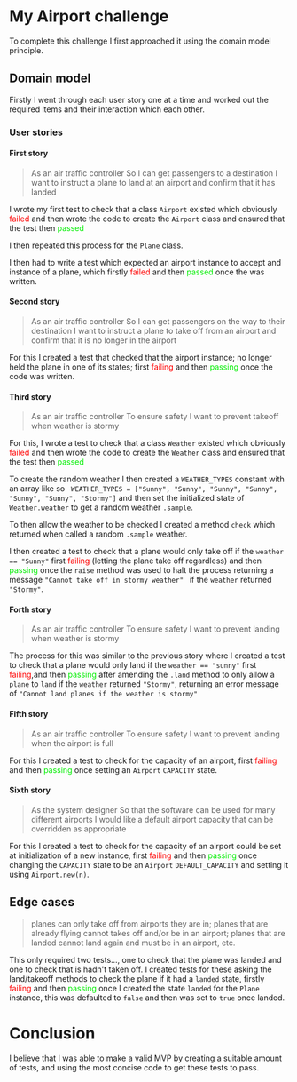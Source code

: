 My Airport challenge
====================

To complete this challenge I first approached it using the domain model principle.

## Domain model

Firstly I went through each user story one at a time and worked out the required items and their interaction which each other.

### User stories

#### First story
>As an air traffic controller
So I can get passengers to a destination
I want to instruct a plane to land at an airport and confirm that it has landed

I wrote my first test to check that a class ```Airport``` existed which obviously <font color="red">failed</font> and then wrote the code to create the ```Airport``` class and ensured that the test then <font color="gree">passed</font>

I then repeated this process for the ```Plane``` class.

I then had to write a test which expected an airport instance to accept and instance of a plane, which firstly <font color="red">failed</font> and then <font color="gree">passed</font> once the was written.

#### Second story
>As an air traffic controller
So I can get passengers on the way to their destination
I want to instruct a plane to take off from an airport and confirm that it is no longer in the airport

For this I created a test that checked that the airport instance; no longer held the plane in one of its states; first <font color="red">failing</font> and then <font color="gree">passing</font> once the code was written.

#### Third story
>As an air traffic controller
To ensure safety
I want to prevent takeoff when weather is stormy

For this, I wrote a test to check that a class ```Weather``` existed which obviously <font color="red">failed</font> and then wrote the code to create the ```Weather``` class and ensured that the test then <font color="gree">passed</font>

To create the random weather I then created a ```WEATHER_TYPES``` constant with an array like so ```  WEATHER_TYPES = ["Sunny", "Sunny", "Sunny", "Sunny", "Sunny", "Sunny", "Stormy"]
``` and then set the initialized state of ```Weather.weather``` to get a random weather ```.sample```.

To then allow the weather to be checked I created a method ```check``` which returned when called a random ```.sample``` weather.

I then created a test to check that a plane would only take off if the ```weather == "Sunny"``` first <font color="red">failing</font> (letting the plane take off regardless) and then <font color="gree">passing</font> once the ```raise``` method was used to halt the process returning a message ```"Cannot take off in stormy weather" ```
 if the ```weather``` returned ```"Stormy"```.


#### Forth story
>As an air traffic controller
To ensure safety
I want to prevent landing when weather is stormy

The process for this was similar to the previous story where I created a test to check that a plane would only land if the ```weather == "sunny"``` first <font color="red">failing</font>,and then <font color="gree">passing</font> after amending the ```.land``` method to only allow a ```plane``` to ```land``` if the ```weather``` returned ```"Stormy"```, returning an error message of ```"Cannot land planes if the weather is stormy"```


#### Fifth story
>As an air traffic controller
To ensure safety
I want to prevent landing when the airport is full

For this I created a test to check for the capacity of an airport, first <font color="red">failing</font> and then <font color="gree">passing</font> once setting an ```Airport``` ```CAPACITY``` state.

#### Sixth story
>As the system designer
So that the software can be used for many different airports
I would like a default airport capacity that can be overridden as appropriate

For this I created a test to check for the capacity of an airport could be set at initialization of a new instance, first <font color="red">failing</font> and then <font color="gree">passing</font> once changing the ```CAPACITY``` state to be an ```Airport``` ```DEFAULT_CAPACITY``` and setting it using ```Airport.new(n)```.


## Edge cases

>planes can only take off from airports they are in; planes that are already flying cannot takes off and/or be in an airport; planes that are landed cannot land again and must be in an airport, etc.

This only required two tests..., one to check that the plane was landed and one to check that is hadn't taken off. I created tests for these asking the land/takeoff methods to check the plane if it had a ```landed``` state, firstly <font color="red">failing</font> and then <font color="gree">passing</font> once I created the state ```landed``` for the ```Plane``` instance, this was defaulted to ```false``` and then was set to ```true``` once landed.

# Conclusion

I believe that I was able to make a valid MVP by creating a suitable amount of tests, and using the most concise code to get these tests to pass. 
